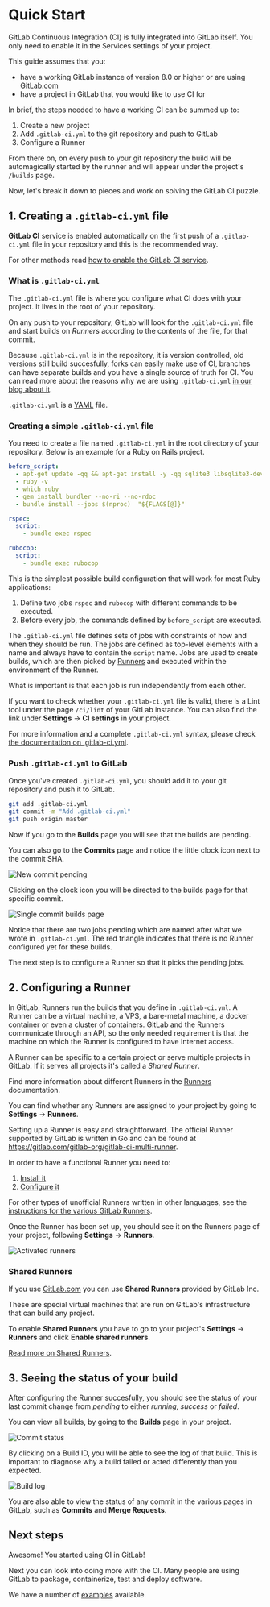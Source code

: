 # Quick Start

GitLab Continuous Integration (CI) is fully integrated into GitLab itself. You
only need to enable it in the Services settings of your project.

This guide assumes that you:

- have a working GitLab instance of version 8.0 or higher or are using
  [GitLab.com](https://gitlab.com/users/sign_in)
- have a project in GitLab that you would like to use CI for

In brief, the steps needed to have a working CI can be summed up to:

1. Create a new project
1. Add `.gitlab-ci.yml` to the git repository and push to GitLab
1. Configure a Runner

From there on, on every push to your git repository the build will be
automagically started by the runner and will appear under the project's `/builds`
page.

Now, let's break it down to pieces and work on solving the GitLab CI puzzle.

## 1. Creating a `.gitlab-ci.yml` file

 **GitLab CI** service is enabled automatically on the first push of a
 `.gitlab-ci.yml` file in your repository and this is the recommended way.

For other methods read [how to enable the GitLab CI service](../enable_ci.md).

### What is `.gitlab-ci.yml`

The `.gitlab-ci.yml` file is where you configure what CI does with your project.
It lives in the root of your repository.

On any push to your repository, GitLab will look for the `.gitlab-ci.yml`
file and start builds on _Runners_ according to the contents of the file,
for that commit.

Because `.gitlab-ci.yml` is in the repository, it is version controlled,
old versions still build succesfully, forks can easily make use of CI,
branches can have separate builds and you have a single source of truth for CI.
You can read more about the reasons why we are using `.gitlab-ci.yml`
[in our blog about it][blog-ci].

`.gitlab-ci.yml` is a [YAML](https://en.wikipedia.org/wiki/YAML) file.

### Creating a simple `.gitlab-ci.yml` file

You need to create a file named `.gitlab-ci.yml` in the root directory of your
repository. Below is an example for a Ruby on Rails project.

```yaml
before_script:
  - apt-get update -qq && apt-get install -y -qq sqlite3 libsqlite3-dev nodejs
  - ruby -v
  - which ruby
  - gem install bundler --no-ri --no-rdoc
  - bundle install --jobs $(nproc)  "${FLAGS[@]}"

rspec:
  script:
    - bundle exec rspec

rubocop:
  script:
    - bundle exec rubocop
```

This is the simplest possible build configuration that will work for most Ruby
applications:

1. Define two jobs `rspec` and `rubocop` with different commands to be executed.
1. Before every job, the commands defined by `before_script` are executed.

The `.gitlab-ci.yml` file defines sets of jobs with constraints of how and when
they should be run. The jobs are defined as top-level elements with a name and
always have to contain the `script` name. Jobs are used to create builds,
which are then picked by [Runners](../runners/README.md) and executed within
the environment of the Runner.

What is important is that each job is run independently from each other.

If you want to check whether your `.gitlab-ci.yml` file is valid, there is a
Lint tool under the page `/ci/lint` of your GitLab instance. You can also find
the link under **Settings** -> **CI settings** in your project.

For more information and a complete `.gitlab-ci.yml` syntax, please check
[the documentation on .gitlab-ci.yml](../yaml/README.md).

### Push `.gitlab-ci.yml` to GitLab

Once you've created `.gitlab-ci.yml`, you should add it to your git repository
and push it to GitLab.

```bash
git add .gitlab-ci.yml
git commit -m "Add .gitlab-ci.yml"
git push origin master
```

Now if you go to the **Builds** page you will see that the builds are pending.

You can also go to the **Commits** page and notice the little clock icon next
to the commit SHA.

![New commit pending](img/new_commit.png)

Clicking on the clock icon you will be directed to the builds page for that
specific commit.

![Single commit builds page](img/single_commit_status_pending.png)

Notice that there are two jobs pending which are named after what we wrote in
`.gitlab-ci.yml`. The red triangle indicates that there is no Runner configured
yet for these builds.

The next step is to configure a Runner so that it picks the pending jobs.

## 2. Configuring a Runner

In GitLab, Runners run the builds that you define in `.gitlab-ci.yml`.
A Runner can be a virtual machine, a VPS, a bare-metal machine, a docker
container or even a cluster of containers. GitLab and the Runners communicate
through an API, so the only needed requirement is that the machine on which the
Runner is configured to have Internet access.

A Runner can be specific to a certain project or serve multiple projects in
GitLab. If it serves all projects it's called a _Shared Runner_.

Find more information about different Runners in the
[Runners](../runners/README.md) documentation.

You can find whether any Runners are assigned to your project by going to
**Settings** -> **Runners**.

Setting up a Runner is easy and straightforward. The official Runner supported
by GitLab is written in Go and can be found at
<https://gitlab.com/gitlab-org/gitlab-ci-multi-runner>.

In order to have a functional Runner you need to:

1. [Install it][runner-install]
2. [Configure it](../runners/README.md#registering-a-specific-runner)

For other types of unofficial Runners written in other languages, see the
[instructions for the various GitLab Runners](https://about.gitlab.com/gitlab-ci/#gitlab-runner).

Once the Runner has been set up, you should see it on the Runners page of your
project, following **Settings** -> **Runners**.

![Activated runners](img/runners_activated.png)

### Shared Runners

If you use [GitLab.com](https://gitlab.com/) you can use **Shared Runners**
provided by GitLab Inc.

These are special virtual machines that are run on GitLab's infrastructure that
can build any project.

To enable **Shared Runners** you have to go to your project's
**Settings** -> **Runners** and click **Enable shared runners**.

[Read more on Shared Runners](../runners/README.md).

## 3. Seeing the status of your build

After configuring the Runner succesfully, you should see the status of your
last commit change from _pending_ to either _running_, _success_ or _failed_.

You can view all builds, by going to the **Builds** page in your project.

![Commit status](img/builds_status.png)

By clicking on a Build ID, you will be able to see the log of that build.
This is important to diagnose why a build failed or acted differently than
you expected.

![Build log](img/build_log.png)

You are also able to view the status of any commit in the various pages in
GitLab, such as **Commits** and **Merge Requests**.

## Next steps

Awesome! You started using CI in GitLab!

Next you can look into doing more with the CI. Many people are using GitLab
to package, containerize, test and deploy software.

We have a number of [examples](../examples/README.md) available.

[runner-install]: https://gitlab.com/gitlab-org/gitlab-ci-multi-runner/tree/master#installation
[blog-ci]: https://about.gitlab.com/2015/05/06/why-were-replacing-gitlab-ci-jobs-with-gitlab-ci-dot-yml/
